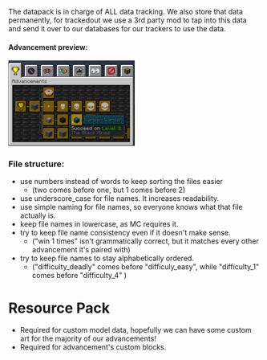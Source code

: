 The datapack is in charge of ALL data tracking. We also store that data permanently, for trackedout we use a 3rd party mod to tap into this data and send it over to our databases for our trackers to use the data.

#### Advancement preview:
<img width="50%" src="current_preview.png"> 

### File structure:
- use numbers instead of words to keep sorting the files easier
  - (two comes before one, but 1 comes before 2)
- use underscore_case for file names. It increases readability.
- use simple naming for file names, so everyone knows what that file actually is.
- keep file names in lowercase, as MC requires it.
- try to keep file name consistency even if it doesn't make sense.
  - ("win 1 times" isn't grammatically correct, but it matches every other advancement it's paired with)
- try to keep file names to stay alphabetically ordered.
  - ("difficulty_deadly" comes before "difficuly_easy", while "difficulty_1" comes before "difficulty_4" )

# Resource Pack
 - Required for custom model data, hopefully we can have some custom art for the majority of our advancements!
 - Required for advancement's custom blocks.
